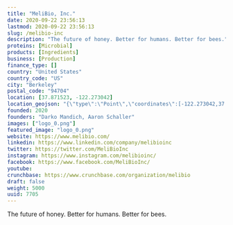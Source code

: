 ```yaml
---
title: "MeliBio, Inc."
date: 2020-09-22 23:56:13
lastmod: 2020-09-22 23:56:13
slug: /melibio-inc
description: "The future of honey. Better for humans. Better for bees."
proteins: [Microbial]
products: [Ingredients]
business: [Production]
finance_type: []
country: "United States"
country_code: "US"
city: "Berkeley"
postal_code: "94704"
location: [37.871523, -122.273042]
location_geojson: "{\"type\":\"Point\",\"coordinates\":[-122.273042,37.871523]}"
founded: 2020
founders: "Darko Mandich, Aaron Schaller"
images: ["logo_0.png"]
featured_image: "logo_0.png"
website: https://www.melibio.com/
linkedin: https://www.linkedin.com/company/melibioinc
twitter: https://twitter.com/MeliBioInc
instagram: https://www.instagram.com/melibioinc/
facebook: https://www.facebook.com/MeliBioInc/
youtube: 
crunchbase: https://www.crunchbase.com/organization/melibio
draft: false
weight: 5000
uuid: 7705
---
```

The future of honey. Better for humans. Better for bees.
